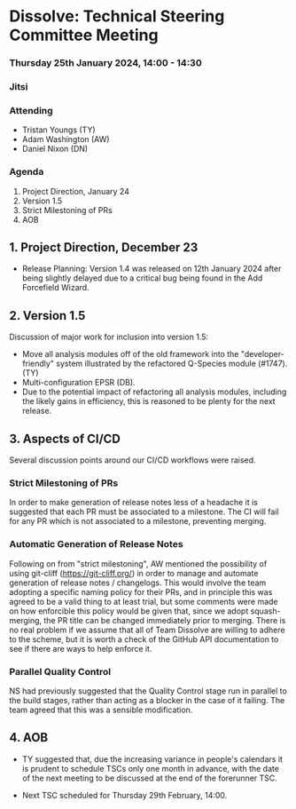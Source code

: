 # Dissolve: Technical Steering Committee Meeting
### Thursday 25th January 2024, 14:00 - 14:30
### Jitsi

### Attending

- Tristan Youngs (TY)
- Adam Washington (AW)
- Daniel Nixon (DN)

### Agenda

1. Project Direction, January 24
2. Version 1.5
3. Strict Milestoning of PRs
4. AOB

## 1. Project Direction, December 23

- Release Planning: Version 1.4 was released on 12th January 2024 after being slightly delayed due to a critical bug being found in the Add Forcefield Wizard.

## 2. Version 1.5

Discussion of major work for inclusion into version 1.5:
- Move all analysis modules off of the old framework into the "developer-friendly" system illustrated by the refactored Q-Species module (#1747). (TY)
- Multi-configuration EPSR (DB).
- Due to the potential impact of refactoring all analysis modules, including the likely gains in efficiency, this is reasoned to be plenty for the next release.

## 3. Aspects of CI/CD

Several discussion points around our CI/CD workflows were raised.

### Strict Milestoning of PRs

In order to make generation of release notes less of a headache it is suggested that each PR must be associated to a milestone. The CI will fail for any PR which is not associated to a milestone, preventing merging.

### Automatic Generation of Release Notes

Following on from "strict milestoning", AW mentioned the possibility of using git-cliff (https://git-cliff.org/) in order to manage and automate generation of release notes / changelogs. This would involve the team adopting a specific naming policy for their PRs, and in principle this was agreed to be a valid thing to at least trial, but some comments were made on how enforcible this policy would be given that, since we adopt squash-merging, the PR title can be changed immediately prior to merging. There is no real problem if we assume that all of Team Dissolve are willing to adhere to the scheme, but it is worth a check of the GitHub API documentation to see if there are ways to help enforce it.

### Parallel Quality Control

NS had previously suggested that the Quality Control stage run in parallel to the build stages, rather than acting as a blocker in the case of it failing. The team agreed that this was a sensible modification.

## 4. AOB

- TY suggested that, due the increasing variance in people's calendars it is prudent to schedule TSCs only one month in advance, with the date of the next meeting to be discussed at the end of the forerunner TSC.

- Next TSC scheduled for Thursday 29th February, 14:00.
